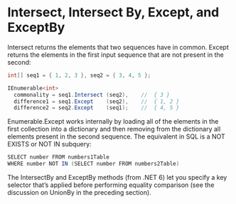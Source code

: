 
# Intersect, Intersect By, Except, and ExceptBy
Intersect returns the elements that two sequences have in common. Except returns the elements in the first input sequence that are not present in the second:
```c#
int[] seq1 = { 1, 2, 3 }, seq2 = { 3, 4, 5 };

IEnumerable<int>
  commonality = seq1.Intersect (seq2),    //  { 3 }
  difference1 = seq1.Except    (seq2),    //  { 1, 2 }
  difference2 = seq2.Except    (seq1);    //  { 4, 5 }
  ```
Enumerable.Except works internally by loading all of the elements in the first collection into a dictionary and then removing from the dictionary all elements present in the second sequence. The equivalent in SQL is a NOT EXISTS or NOT IN subquery:
```c#
SELECT number FROM numbers1Table
WHERE number NOT IN (SELECT number FROM numbers2Table)
```
The IntersectBy and ExceptBy methods (from .NET 6) let you specify a key selector that’s applied before performing equality comparison (see the discussion on UnionBy in the preceding section).

